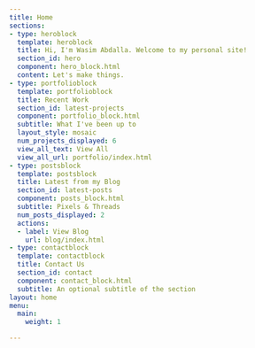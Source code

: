```yaml
---
title: Home
sections:
- type: heroblock
  template: heroblock
  title: Hi, I'm Wasim Abdalla. Welcome to my personal site!
  section_id: hero
  component: hero_block.html
  content: Let's make things.
- type: portfolioblock
  template: portfolioblock
  title: Recent Work
  section_id: latest-projects
  component: portfolio_block.html
  subtitle: What I've been up to
  layout_style: mosaic
  num_projects_displayed: 6
  view_all_text: View All
  view_all_url: portfolio/index.html
- type: postsblock
  template: postsblock
  title: Latest from my Blog
  section_id: latest-posts
  component: posts_block.html
  subtitle: Pixels & Threads
  num_posts_displayed: 2
  actions:
  - label: View Blog
    url: blog/index.html
- type: contactblock
  template: contactblock
  title: Contact Us
  section_id: contact
  component: contact_block.html
  subtitle: An optional subtitle of the section
layout: home
menu:
  main:
    weight: 1

---
```

